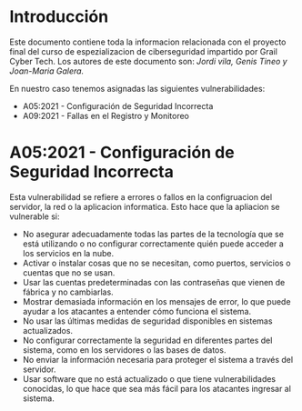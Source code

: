 # Introducción

Este documento contiene toda la informacion relacionada con el proyecto final del curso de espezializacion de ciberseguridad impartido por Grail Cyber Tech. Los autores de este documento son: *Jordi vila, Genis Tineo y Joan-Maria Galera.*

En nuestro caso tenemos asignadas las siguientes vulnerabilidades:

 - A05:2021 - Configuración de Seguridad Incorrecta
 - A09:2021 - Fallas en el Registro y Monitoreo

# A05:2021 - Configuración de Seguridad Incorrecta

 
Esta vulnerabilidad se refiere a errores o fallos en la configruacion del servidor, la red o la aplicacion informatica. Esto hace que la apliacion se vulnerable si:

- No asegurar adecuadamente todas las partes de la tecnología que se está utilizando o no configurar correctamente quién puede acceder a los servicios en la nube.
- Activar o instalar cosas que no se necesitan, como puertos, servicios o cuentas que no se usan.
- Usar las cuentas predeterminadas con las contraseñas que vienen de fábrica y no cambiarlas.
- Mostrar demasiada información en los mensajes de error, lo que puede ayudar a los atacantes a entender cómo funciona el sistema.
- No usar las últimas medidas de seguridad disponibles en sistemas actualizados.
- No configurar correctamente la seguridad en diferentes partes del sistema, como en los servidores o las bases de datos.
- No enviar la información necesaria para proteger el sistema a través del servidor.
- Usar software que no está actualizado o que tiene vulnerabilidades conocidas, lo que hace que sea más fácil para los atacantes ingresar al sistema.

